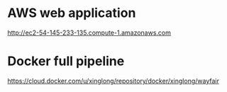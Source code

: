 # AWS web application
http://ec2-54-145-233-135.compute-1.amazonaws.com

# Docker full pipeline
https://cloud.docker.com/u/xinglong/repository/docker/xinglong/wayfair
